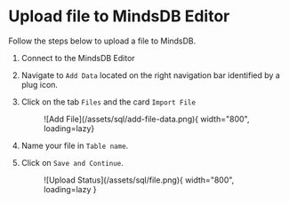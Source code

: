 # Upload file to MindsDB Editor

Follow the steps below to upload a file to MindsDB.

1. Connect to the MindsDB Editor
2. Navigate to `Add Data` located on the right navigation bar identified by a plug icon.
3. Click on the tab `Files` and the card `Import File`

    <figure markdown>
        ![Add File](/assets/sql/add-file-data.png){ width="800", loading=lazy}
    </figure>

4. Name your file in `Table name`.
5. Click on `Save and Continue`.

    <figure markdown>
        ![Upload Status](/assets/sql/file.png){ width="800", loading=lazy  }
    </figure>
    